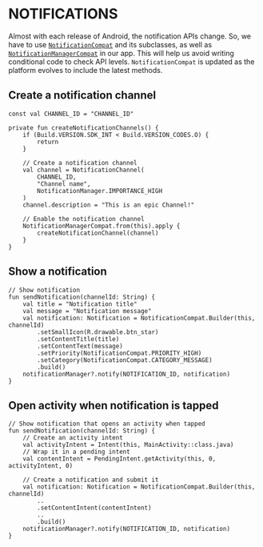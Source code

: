 # NOTIFICATIONS
Almost with each release of Android, the notification APIs change. So, we have to use [`NotificationCompat`](https://developer.android.com/reference/androidx/core/app/NotificationCompat) and its subclasses, as well as [`NotificationManagerCompat`](https://developer.android.com/reference/androidx/core/app/NotificationManagerCompat) in our app. This will help us avoid writing conditional code to check API levels. `NotificationCompat` is updated as the platform evolves to include the latest methods.

## Create a notification channel

```
const val CHANNEL_ID = "CHANNEL_ID"

private fun createNotificationChannels() {
    if (Build.VERSION.SDK_INT < Build.VERSION_CODES.O) {
        return
    }
    
    // Create a notification channel
    val channel = NotificationChannel(
        CHANNEL_ID,
        "Channel name",
        NotificationManager.IMPORTANCE_HIGH
    )
    channel.description = "This is an epic Channel!"

    // Enable the notification channel
    NotificationManagerCompat.from(this).apply {
        createNotificationChannel(channel)
    }
}
```
## Show a notification

```
// Show notification
fun sendNotification(channelId: String) {
    val title = "Notification title"
    val message = "Notification message"
    val notification: Notification = NotificationCompat.Builder(this, channelId)
        .setSmallIcon(R.drawable.btn_star)
        .setContentTitle(title)
        .setContentText(message)
        .setPriority(NotificationCompat.PRIORITY_HIGH)
        .setCategory(NotificationCompat.CATEGORY_MESSAGE)
        .build()
    notificationManager?.notify(NOTIFICATION_ID, notification)
}
```
## Open activity when notification is tapped
```
// Show notification that opens an activity when tapped
fun sendNotification(channelId: String) {
    // Create an activity intent
    val activityIntent = Intent(this, MainActivity::class.java)
    // Wrap it in a pending intent
    val contentIntent = PendingIntent.getActivity(this, 0, activityIntent, 0)
    
    // Create a notification and submit it
    val notification: Notification = NotificationCompat.Builder(this, channelId)
        ..
        .setContentIntent(contentIntent)
        ..
        .build()
    notificationManager?.notify(NOTIFICATION_ID, notification)
}
```


